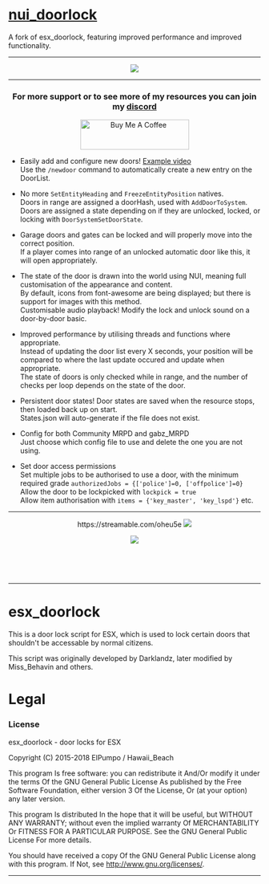 # <a href='https://forum.cfx.re/t/esx-nui-doorlock-improved-performance-supports-sliding-doors/2068259'>nui_doorlock</a>
A fork of esx_doorlock, featuring improved performance and improved functionality.
<hr>
<p align="center"><img src='https://user-images.githubusercontent.com/65407488/114383355-cbd26c00-9bd0-11eb-9079-8c341e6824b1.png'></img></p>
<hr>

<h3 align='center'>For more support or to see more of my resources you can join my <a href='https://discord.gg/hmcmv3P7YW'>discord</a></h3>
<p align='center'>
<a href="https://www.buymeacoffee.com/thelindat" target="_blank"><img src="https://cdn.buymeacoffee.com/buttons/v2/default-yellow.png" alt="Buy Me A Coffee" style="height: 60px !important;width: 217px !important;" ></a>
</p>

* Easily add and configure new doors! <a href='https://streamable.com/e290wk'>Example video</a>  
Use the `/newdoor` command to automatically create a new entry on the DoorList.  

* No more `SetEntityHeading` and `FreezeEntityPosition` natives.  
 Doors in range are assigned a doorHash, used with `AddDoorToSystem`.  
 Doors are assigned a state depending on if they are unlocked, locked, or locking with `DoorSystemSetDoorState`.  

* Garage doors and gates can be locked and will properly move into the correct position.  
If a player comes into range of an unlocked automatic door like this, it will open appropriately.  

* The state of the door is drawn into the world using NUI, meaning full customisation of the appearance and content.  
By default, icons from font-awesome are being displayed; but there is support for images with this method.  
Customisable audio playback! Modify the lock and unlock sound on a door-by-door basic.  

* Improved performance by utilising threads and functions where appropriate.  
Instead of updating the door list every X seconds, your position will be compared to where the last update occured and update when appropriate.  
The state of doors is only checked while in range, and the number of checks per loop depends on the state of the door.  

* Persistent door states! Door states are saved when the resource stops, then loaded back up on start.  
States.json will auto-generate if the file does not exist.  

* Config for both Community MRPD and gabz_MRPD  
Just choose which config file to use and delete the one you are not using.

* Set door access permissions  
Set multiple jobs to be authorised to use a door, with the minimum required grade `authorizedJobs = {['police']=0, ['offpolice']=0}`  
Allow the door to be lockpicked with `lockpick = true`  
Allow item authorisation with `items = {'key_master', 'key_lspd'}` etc.  

<hr>
<p align="center">https://streamable.com/oheu5e  
<img src="https://i.imgur.com/Sug2Nj5.jpg"/></p>


<p align='center'><img src="https://i.imgur.com/2Yz7Rtm.png"/></img></p>


<br><br><br>
<hr>

# esx_doorlock
This is a door lock script for ESX, which is used to lock certain doors that shouldn't be accessable by normal citizens.

This script was originally developed by Darklandz, later modified by Miss_Behavin and others.

# Legal
### License
esx_doorlock - door locks for ESX

Copyright (C) 2015-2018 ElPumpo / Hawaii_Beach

This program Is free software: you can redistribute it And/Or modify it under the terms Of the GNU General Public License As published by the Free Software Foundation, either version 3 Of the License, Or (at your option) any later version.

This program Is distributed In the hope that it will be useful, but WITHOUT ANY WARRANTY; without even the implied warranty Of MERCHANTABILITY Or FITNESS FOR A PARTICULAR PURPOSE. See the GNU General Public License For more details.

You should have received a copy Of the GNU General Public License along with this program. If Not, see http://www.gnu.org/licenses/.
<hr>

